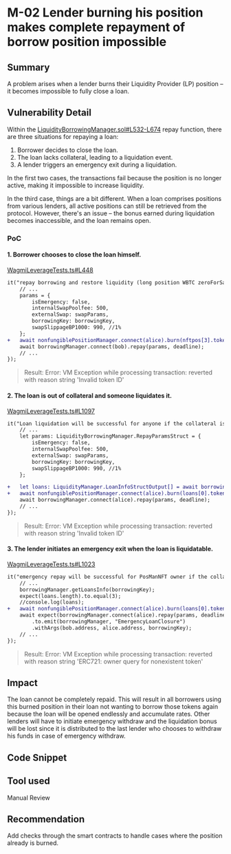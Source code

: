 # M-02 Lender burning his position makes complete repayment of borrow position impossible

## Summary

A problem arises when a lender burns their Liquidity Provider (LP) position – it becomes impossible to fully close a loan.

## Vulnerability Detail

Within the [LiquidityBorrowingManager.sol#L532-L674](https://github.com/sherlock-audit/2023-10-real-wagmi-OndrejJuda/blob/b94b6255f71511664186a2a843031a872da65ca1/wagmi-leverage/contracts/LiquidityBorrowingManager.sol#L532-L674) repay function, there are three situations for repaying a loan:

1. Borrower decides to close the loan.
2. The loan lacks collateral, leading to a liquidation event.
3. A lender triggers an emergency exit during a liquidation.

In the first two cases, the transactions fail because the position is no longer active, making it impossible to increase liquidity.

In the third case, things are a bit different. When a loan comprises positions from various lenders, all active positions can still be retrieved from the protocol. However, there's an issue – the bonus earned during liquidation becomes inaccessible, and the loan remains open.

### PoC 

#### 1. Borrower chooses to close the loan himself.

[WagmiLeverageTests.ts#L448](https://github.com/sherlock-audit/2023-10-real-wagmi-OndrejJuda/blob/b94b6255f71511664186a2a843031a872da65ca1/wagmi-leverage/test/WagmiLeverageTests.ts#L448)

```diff
it("repay borrowing and restore liquidity (long position WBTC zeroForSaleToken = false) will be successful", async () => {
    // ...
    params = {
        isEmergency: false,
        internalSwapPoolfee: 500,
        externalSwap: swapParams,
        borrowingKey: borrowingKey,
        swapSlippageBP1000: 990, //1%
    };
+   await nonfungiblePositionManager.connect(alice).burn(nftpos[3].tokenId);
    await borrowingManager.connect(bob).repay(params, deadline);
    // ...
});
```

> Result: Error: VM Exception while processing transaction: reverted with reason string 'Invalid token ID'

#### 2. The loan is out of collateral and someone liquidates it.

[WagmiLeverageTests.ts#L1097](https://github.com/sherlock-audit/2023-10-real-wagmi-OndrejJuda/blob/b94b6255f71511664186a2a843031a872da65ca1/wagmi-leverage/test/WagmiLeverageTests.ts#L1097)

```diff
it("Loan liquidation will be successful for anyone if the collateral is depleted", async () => {
    // ...
    let params: LiquidityBorrowingManager.RepayParamsStruct = {
        isEmergency: false,
        internalSwapPoolfee: 500,
        externalSwap: swapParams,
        borrowingKey: borrowingKey,
        swapSlippageBP1000: 990, //1%
    };

+   let loans: LiquidityManager.LoanInfoStructOutput[] = await borrowingManager.getLoansInfo(borrowingKey);
+   await nonfungiblePositionManager.connect(alice).burn(loans[0].tokenId);
    await borrowingManager.connect(alice).repay(params, deadline);
    // ...
});
```

> Result: Error: VM Exception while processing transaction: reverted with reason string 'Invalid token ID'

#### 3. The lender initiates an emergency exit when the loan is liquidatable.

[WagmiLeverageTests.ts#L1023](https://github.com/sherlock-audit/2023-10-real-wagmi-OndrejJuda/blob/b94b6255f71511664186a2a843031a872da65ca1/wagmi-leverage/test/WagmiLeverageTests.ts#L1023)

```diff
it("emergency repay will be successful for PosManNFT owner if the collateral is depleted", async () => {
    // ...
    borrowingManager.getLoansInfo(borrowingKey);
    expect(loans.length).to.equal(3);
    //console.log(loans);
+   await nonfungiblePositionManager.connect(alice).burn(loans[0].tokenId);
    await expect(borrowingManager.connect(alice).repay(params, deadline))
        .to.emit(borrowingManager, "EmergencyLoanClosure")
        .withArgs(bob.address, alice.address, borrowingKey);
    // ...
});
```
> Result: Error: VM Exception while processing transaction: reverted with reason string 'ERC721: owner query for nonexistent token'

## Impact

The loan cannot be completely repaid. This will result in all borrowers using this burned position in their loan not wanting to borrow those tokens again because the loan will be opened endlessly and accumulate rates. Other lenders will have to initiate emergency withdraw and the liquidation bonus will be lost since it is distributed to the last lender who chooses to withdraw his funds in case of emergency withdraw.

## Code Snippet

## Tool used

Manual Review

## Recommendation

Add checks through the smart contracts to handle cases where the position already is burned.
